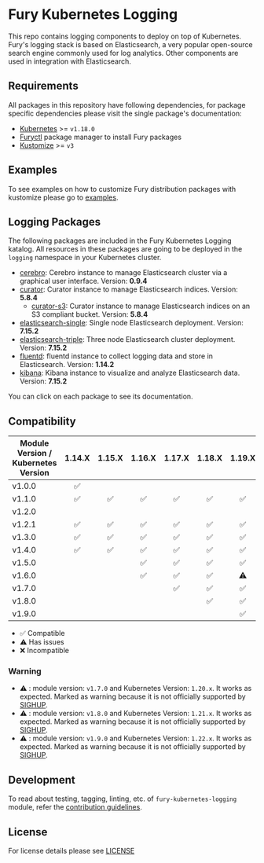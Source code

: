 # Fury Kubernetes Logging

This repo contains logging components to deploy on top of Kubernetes. Fury's
logging stack is based on Elasticsearch, a very popular open-source search
engine commonly used for log analytics. Other components are used in integration
with Elasticsearch.

## Requirements

All packages in this repository have following dependencies, for package
specific dependencies please visit the single package's documentation:

- [Kubernetes](https://kubernetes.io) >= `v1.18.0`
- [Furyctl](https://github.com/sighup-io/furyctl) package manager to install Fury packages
- [Kustomize](https://github.com/kubernetes-sigs/kustomize) >= `v3`


## Examples

To see examples on how to customize Fury distribution packages with kustomize
please go to [examples](examples).


## Logging Packages

The following packages are included in the Fury Kubernetes Logging katalog. All
resources in these packages are going to be deployed in the `logging` namespace in
your Kubernetes cluster.

- [cerebro](katalog/cerebro): Cerebro instance to manage Elasticsearch cluster via a
  graphical user interface. Version: **0.9.4**
- [curator](katalog/curator): Curator instance to manage Elasticsearch indices. Version: **5.8.4**
  - [curator-s3](katalog/curator-s3): Curator instance to manage Elasticsearch indices on an S3 compliant bucket.
  Version: **5.8.4**
- [elasticsearch-single](katalog/elasticsearch-single): Single node Elasticsearch
  deployment. Version: **7.15.2**
- [elasticsearch-triple](katalog/elasticsearch-triple): Three node Elasticsearch cluster
  deployment. Version: **7.15.2**
- [fluentd](katalog/fluentd): fluentd instance to collect logging data and store in
  Elasticsearch. Version: **1.14.2**
- [kibana](katalog/kibana): Kibana instance to visualize and analyze Elasticsearch data. Version: **7.15.2**

You can click on each package to see its documentation.


## Compatibility

| Module Version / Kubernetes Version | 1.14.X             | 1.15.X             | 1.16.X             | 1.17.X             | 1.18.X             | 1.19.X             | 1.20.X             | 1.21.X             | 1.22.X    |
| ----------------------------------- | :----------------: | :----------------: | :----------------: | :----------------: | :----------------: | :----------------: | :----------------: | :-------:          | :---:     |
| v1.0.0                              | :white_check_mark: |                    |                    |                    |                    |                    |                    |                    |           |
| v1.1.0                              | :white_check_mark: | :white_check_mark: | :white_check_mark: | :white_check_mark: | :white_check_mark: | :white_check_mark: |                    |                    |           |
| v1.2.0                              |                    |                    |                    |                    |                    |                    |                    |                    |           |
| v1.2.1                              | :white_check_mark: | :white_check_mark: | :white_check_mark: | :white_check_mark: | :white_check_mark: | :white_check_mark: |                    |                    |           |
| v1.3.0                              | :white_check_mark: | :white_check_mark: | :white_check_mark: | :white_check_mark: | :white_check_mark: | :white_check_mark: |                    |                    |           |
| v1.4.0                              | :white_check_mark: | :white_check_mark: | :white_check_mark: | :white_check_mark: | :white_check_mark: | :white_check_mark: |                    |                    |           |
| v1.5.0                              |                    |                    | :white_check_mark: | :white_check_mark: | :white_check_mark: | :white_check_mark: |                    |                    |           |
| v1.6.0                              |                    |                    | :white_check_mark: | :white_check_mark: | :white_check_mark: | :warning:          |                    |                    |           |
| v1.7.0                              |                    |                    |                    | :white_check_mark: | :white_check_mark: | :white_check_mark: | :warning:          |                    |           |
| v1.8.0                              |                    |                    |                    |                    | :white_check_mark: | :white_check_mark: | :white_check_mark: | :warning:          |           |
| v1.9.0                              |                    |                    |                    |                    |                    | :white_check_mark: | :white_check_mark: | :white_check_mark: | :warning: |

- :white_check_mark: Compatible
- :warning: Has issues
- :x: Incompatible


### Warning

- :warning: : module version: `v1.7.0` and Kubernetes Version: `1.20.x`. It works as expected. Marked as warning
because it is not officially supported by [SIGHUP](https://sighup.io).
- :warning: : module version: `v1.8.0` and Kubernetes Version: `1.21.x`. It works as expected. Marked as warning
because it is not officially supported by [SIGHUP](https://sighup.io).
- :warning: : module version: `v1.9.0` and Kubernetes Version: `1.22.x`. It works as expected. Marked as warning
because it is not officially supported by [SIGHUP](https://sighup.io).

## Development

To read about testing, tagging, linting, etc. of `fury-kubernetes-logging` module,
refer the [contribution guidelines](docs/CONTRIBUTING.md).

## License

For license details please see [LICENSE](LICENSE)
